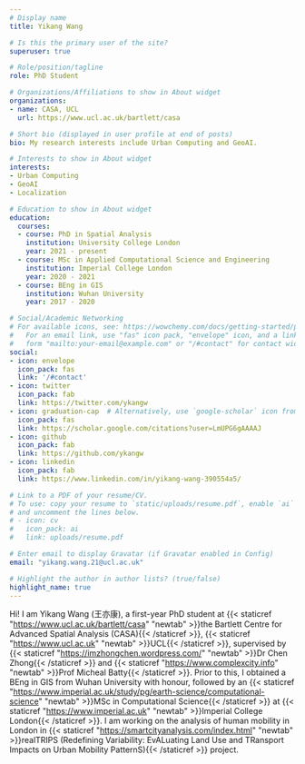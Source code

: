 ```yaml
---
# Display name
title: Yikang Wang

# Is this the primary user of the site?
superuser: true

# Role/position/tagline
role: PhD Student

# Organizations/Affiliations to show in About widget
organizations:
- name: CASA, UCL
  url: https://www.ucl.ac.uk/bartlett/casa

# Short bio (displayed in user profile at end of posts)
bio: My research interests include Urban Computing and GeoAI.

# Interests to show in About widget
interests:
- Urban Computing
- GeoAI
- Localization

# Education to show in About widget
education:
  courses:
  - course: PhD in Spatial Analysis
    institution: University College London
    year: 2021 - present
  - course: MSc in Applied Computational Science and Engineering
    institution: Imperial College London
    year: 2020 - 2021
  - course: BEng in GIS
    institution: Wuhan University
    year: 2017 - 2020

# Social/Academic Networking
# For available icons, see: https://wowchemy.com/docs/getting-started/page-builder/#icons
#   For an email link, use "fas" icon pack, "envelope" icon, and a link in the
#   form "mailto:your-email@example.com" or "/#contact" for contact widget.
social:
- icon: envelope
  icon_pack: fas
  link: '/#contact'
- icon: twitter
  icon_pack: fab
  link: https://twitter.com/ykangw
- icon: graduation-cap  # Alternatively, use `google-scholar` icon from `ai` icon pack
  icon_pack: fas
  link: https://scholar.google.com/citations?user=LmUPG6gAAAAJ
- icon: github
  icon_pack: fab
  link: https://github.com/ykangw
- icon: linkedin
  icon_pack: fab
  link: https://www.linkedin.com/in/yikang-wang-390554a5/

# Link to a PDF of your resume/CV.
# To use: copy your resume to `static/uploads/resume.pdf`, enable `ai` icons in `params.toml`, 
# and uncomment the lines below.
# - icon: cv
#   icon_pack: ai
#   link: uploads/resume.pdf

# Enter email to display Gravatar (if Gravatar enabled in Config)
email: "yikang.wang.21@ucl.ac.uk"

# Highlight the author in author lists? (true/false)
highlight_name: true
---
```


Hi! I am Yikang Wang (王亦康), a first-year PhD student at {{< staticref "https://www.ucl.ac.uk/bartlett/casa" "newtab" >}}the Bartlett Centre for Advanced Spatial Analysis (CASA){{< /staticref >}}, {{< staticref "https://www.ucl.ac.uk" "newtab" >}}UCL{{< /staticref >}}, supervised by {{< staticref "https://imzhongchen.wordpress.com/" "newtab" >}}Dr Chen Zhong{{< /staticref >}} and {{< staticref "https://www.complexcity.info" "newtab" >}}Prof Micheal Batty{{< /staticref >}}. Prior to this, I obtained a BEng in GIS from Wuhan University with honour, followed by an {{< staticref "https://www.imperial.ac.uk/study/pg/earth-science/computational-science" "newtab" >}}MSc in Computational Science{{< /staticref >}} at {{< staticref "https://www.imperial.ac.uk" "newtab" >}}Imperial College London{{< /staticref >}}. I am working on the analysis of human mobility in London in {{< staticref "https://smartcityanalysis.com/index.html" "newtab" >}}realTRIPS (Redefining Variability: EvALuating Land Use and TRansport Impacts on Urban Mobility PatternS){{< /staticref >}} project. 

<!-- {{< icon name="download" pack="fas" >}} Download my {{< staticref "uploads/demo_resume.pdf" "newtab" >}}resumé{{< /staticref >}}. -->
